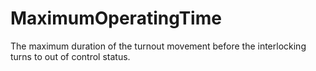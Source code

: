 MaximumOperatingTime
====================

The maximum duration of the turnout movement before the interlocking turns to out of control status.
